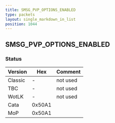 ```yaml
---
title: SMSG_PVP_OPTIONS_ENABLED
type: packets
layout: single_markdown_in_list
position: 1044
---
```


## SMSG_PVP_OPTIONS_ENABLED

### Status

Version    | Hex        | Comment
---------- | ---------- | ---------- 
Classic    | -          | not used
TBC        | -          | not used
WotLK      | -          | not used
Cata       | 0x50A1     | 
MoP        | 0x50A1     | 